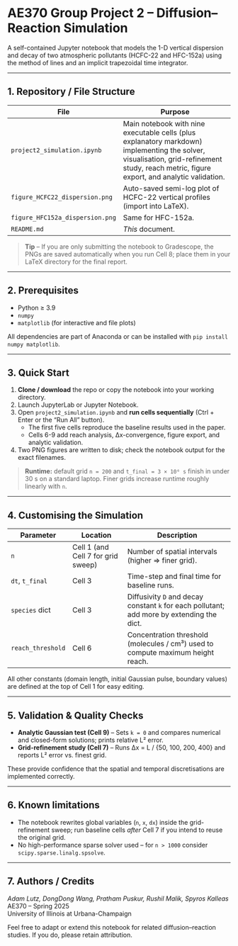 # AE370 Group Project 2 – Diffusion–Reaction Simulation

A self-contained Jupyter notebook that models the 1-D vertical dispersion and decay of two atmospheric pollutants (HCFC-22 and HFC-152a) using the method of lines and an implicit trapezoidal time integrator.

---

## 1. Repository / File Structure

| File                               | Purpose                                                                                                       |
|------------------------------------|---------------------------------------------------------------------------------------------------------------|
| `project2_simulation.ipynb`        | Main notebook with nine executable cells (plus explanatory markdown) implementing the solver, visualisation, grid-refinement study, reach metric, figure export, and analytic validation. |
| `figure_HCFC22_dispersion.png`     | Auto-saved semi-log plot of HCFC-22 vertical profiles (import into LaTeX).                                    |
| `figure_HFC152a_dispersion.png`    | Same for HFC-152a.                                                                                             |
| `README.md`                        | *This* document.                                                                                               |

> **Tip** – If you are only submitting the notebook to Gradescope, the PNGs are saved automatically when you run Cell 8; place them in your LaTeX directory for the final report.

---

## 2. Prerequisites

* Python ≥ 3.9  
* `numpy`  
* `matplotlib` (for interactive and file plots)

All dependencies are part of Anaconda or can be installed with `pip install numpy matplotlib`.

---

## 3. Quick Start

1. **Clone / download** the repo or copy the notebook into your working directory.  
2. Launch JupyterLab or Jupyter Notebook.  
3. Open `project2_simulation.ipynb` and **run cells sequentially** (Ctrl + Enter or the “Run All” button).  
   * The first five cells reproduce the baseline results used in the paper.  
   * Cells 6-9 add reach analysis, Δx-convergence, figure export, and analytic validation.  
4. Two PNG figures are written to disk; check the notebook output for the exact filenames.

> **Runtime:** default grid `n = 200` and `t_final = 3 × 10⁶ s` finish in under 30 s on a standard laptop. Finer grids increase runtime roughly linearly with `n`.

---

## 4. Customising the Simulation

| Parameter            | Location | Description                                                         |
|----------------------|----------|---------------------------------------------------------------------|
| `n`                  | Cell 1 (and Cell 7 for grid sweep) | Number of spatial intervals (higher ⇒ finer grid). |
| `dt`, `t_final`      | Cell 3   | Time-step and final time for baseline runs.                         |
| `species` dict       | Cell 3   | Diffusivity `D` and decay constant `k` for each pollutant; add more by extending the dict. |
| `reach_threshold`    | Cell 6   | Concentration threshold (molecules / cm³) used to compute maximum height reach. |

All other constants (domain length, initial Gaussian pulse, boundary values) are defined at the top of Cell 1 for easy editing.

---

## 5. Validation & Quality Checks

* **Analytic Gaussian test (Cell 9)** – Sets `k = 0` and compares numerical and closed-form solutions; prints relative L² error.  
* **Grid-refinement study (Cell 7)** – Runs Δx = L / {50, 100, 200, 400} and reports L² error vs. finest grid.

These provide confidence that the spatial and temporal discretisations are implemented correctly.

---

## 6. Known limitations

* The notebook rewrites global variables (`n`, `x`, `dx`) inside the grid-refinement sweep; run baseline cells *after* Cell 7 if you intend to reuse the original grid.  
* No high-performance sparse solver used – for `n > 1000` consider `scipy.sparse.linalg.spsolve`.

---

## 7. Authors / Credits

*Adam Lutz, DongDong Wang, Pratham Puskur, Rushil Malik, Spyros Kalleas*  
AE370 – Spring 2025  
University of Illinois at Urbana-Champaign

Feel free to adapt or extend this notebook for related diffusion–reaction studies. If you do, please retain attribution.
